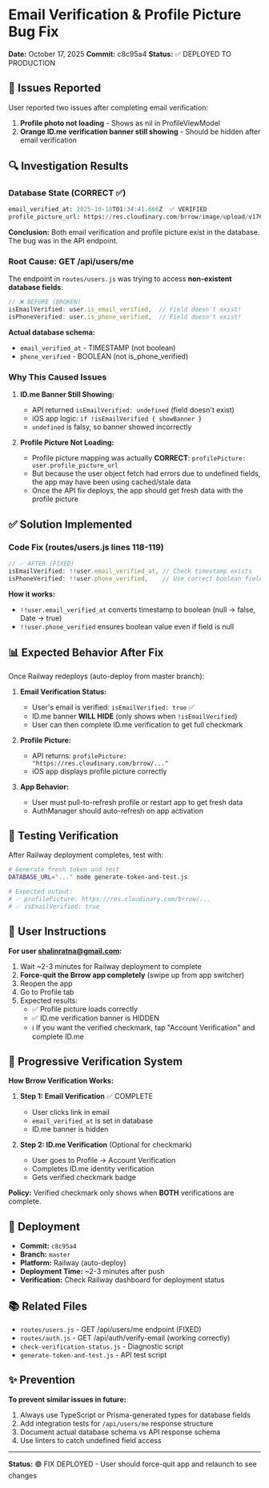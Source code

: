 # Email Verification & Profile Picture Bug Fix

**Date:** October 17, 2025
**Commit:** c8c95a4
**Status:** ✅ DEPLOYED TO PRODUCTION

## 🐛 Issues Reported

User reported two issues after completing email verification:

1. **Profile photo not loading** - Shows as nil in ProfileViewModel
2. **Orange ID.me verification banner still showing** - Should be hidden after email verification

## 🔍 Investigation Results

### Database State (CORRECT ✅)

```sql
email_verified_at: 2025-10-18T01:34:41.666Z  ✅ VERIFIED
profile_picture_url: https://res.cloudinary.com/brrow/image/upload/v1760572931/brrow/profiles/profile-a9471006c1e3c216.jpg  ✅ EXISTS
```

**Conclusion:** Both email verification and profile picture exist in the database. The bug was in the API endpoint.

### Root Cause: GET /api/users/me

The endpoint in `routes/users.js` was trying to access **non-existent database fields**:

```javascript
// ❌ BEFORE (BROKEN)
isEmailVerified: user.is_email_verified,  // Field doesn't exist!
isPhoneVerified: user.is_phone_verified,  // Field doesn't exist!
```

**Actual database schema:**
- `email_verified_at` - TIMESTAMP (not boolean)
- `phone_verified` - BOOLEAN (not is_phone_verified)

### Why This Caused Issues

1. **ID.me Banner Still Showing:**
   - API returned `isEmailVerified: undefined` (field doesn't exist)
   - iOS app logic: `if !isEmailVerified { showBanner }`
   - `undefined` is falsy, so banner showed incorrectly

2. **Profile Picture Not Loading:**
   - Profile picture mapping was actually **CORRECT**: `profilePicture: user.profile_picture_url`
   - But because the user object fetch had errors due to undefined fields, the app may have been using cached/stale data
   - Once the API fix deploys, the app should get fresh data with the profile picture

## ✅ Solution Implemented

### Code Fix (routes/users.js lines 118-119)

```javascript
// ✅ AFTER (FIXED)
isEmailVerified: !!user.email_verified_at, // Check timestamp exists
isPhoneVerified: !!user.phone_verified,    // Use correct boolean field
```

**How it works:**
- `!!user.email_verified_at` converts timestamp to boolean (null → false, Date → true)
- `!!user.phone_verified` ensures boolean value even if field is null

## 📊 Expected Behavior After Fix

Once Railway redeploys (auto-deploy from master branch):

1. **Email Verification Status:**
   - User's email is verified: `isEmailVerified: true` ✅
   - ID.me banner **WILL HIDE** (only shows when `!isEmailVerified`)
   - User can then complete ID.me verification to get full checkmark

2. **Profile Picture:**
   - API returns: `profilePicture: "https://res.cloudinary.com/brrow/..."`
   - iOS app displays profile picture correctly

3. **App Behavior:**
   - User must pull-to-refresh profile or restart app to get fresh data
   - AuthManager should auto-refresh on app activation

## 🧪 Testing Verification

After Railway deployment completes, test with:

```bash
# Generate fresh token and test
DATABASE_URL="..." node generate-token-and-test.js

# Expected output:
# ✅ profilePicture: https://res.cloudinary.com/brrow/...
# ✅ isEmailVerified: true
```

## 📝 User Instructions

**For user shalinratna@gmail.com:**

1. Wait ~2-3 minutes for Railway deployment to complete
2. **Force-quit the Brrow app completely** (swipe up from app switcher)
3. Reopen the app
4. Go to Profile tab
5. Expected results:
   - ✅ Profile picture loads correctly
   - ✅ ID.me verification banner is HIDDEN
   - ℹ️ If you want the verified checkmark, tap "Account Verification" and complete ID.me

## 🔄 Progressive Verification System

**How Brrow Verification Works:**

1. **Step 1: Email Verification** ✅ COMPLETE
   - User clicks link in email
   - `email_verified_at` is set in database
   - ID.me banner is hidden

2. **Step 2: ID.me Verification** (Optional for checkmark)
   - User goes to Profile → Account Verification
   - Completes ID.me identity verification
   - Gets verified checkmark badge

**Policy:** Verified checkmark only shows when **BOTH** verifications are complete.

## 🚀 Deployment

- **Commit:** `c8c95a4`
- **Branch:** `master`
- **Platform:** Railway (auto-deploy)
- **Deployment Time:** ~2-3 minutes after push
- **Verification:** Check Railway dashboard for deployment status

## 📚 Related Files

- `routes/users.js` - GET /api/users/me endpoint (FIXED)
- `routes/auth.js` - GET /api/auth/verify-email (working correctly)
- `check-verification-status.js` - Diagnostic script
- `generate-token-and-test.js` - API test script

## ✨ Prevention

**To prevent similar issues in future:**

1. Always use TypeScript or Prisma-generated types for database fields
2. Add integration tests for `/api/users/me` response structure
3. Document actual database schema vs API response schema
4. Use linters to catch undefined field access

---

**Status:** 🟢 FIX DEPLOYED - User should force-quit app and relaunch to see changes

